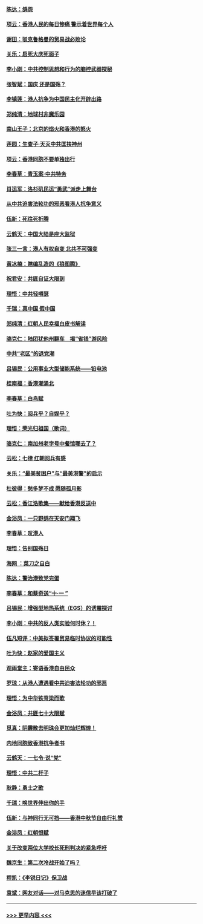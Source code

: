#### [陈达：鸽怨](../pages/nsc993/n11561879.md?t=10020555) 
#### [项云：香港人民的每日惨痛  警示着世界每个人](../pages/nsc993/n11559273.md?t=10020555) 
#### [谢田：驳克鲁格曼的贸易战必败论](../pages/nsc993/n11555840.md?t=10020555) 
#### [关乐：启死大庆死面子](../pages/nsc993/n11556823.md?t=10020555) 
#### [李小刚：中共控制思想和行为的脑控武器探秘](../pages/nsc993/n11556776.md?t=10020555) 
#### [张智斌：国庆  还是国殇？](../pages/nsc993/n11556617.md?t=10020555) 
#### [李镇莲：港人抗争为中国民主化开辟出路](../pages/nsc993/n11556570.md?t=10020555) 
#### [郑纯清：地球村非魔乐园](../pages/nsc993/n11555415.md?t=10020555) 
#### [南山王子：北京的焰火和香港的怒火](../pages/nsc993/n11555318.md?t=10020555) 
#### [莲园：生查子·天灭中共匡扶神州](../pages/nsc993/n11555302.md?t=10020555) 
#### [项云：香港同胞不要单独出行](../pages/nsc993/n11555276.md?t=10020555) 
#### [李春草：青玉案‧中共特务](../pages/nsc993/n11552356.md?t=10020555) 
#### [肖运军：洛杉矶民运“勇武”派走上舞台](../pages/nsc993/n11551595.md?t=10020555) 
#### [从中共迫害法轮功的邪恶看港人抗争意义](../pages/nsc993/n11540858.md?t=10020555) 
#### [伍新：死往死折腾](../pages/nsc993/n11550174.md?t=10020555) 
#### [云鹤天：中国大陆是座大监狱](../pages/nsc993/n11550155.md?t=10020555) 
#### [张三一言：港人有权自变 北共不可强变](../pages/nsc993/n11550132.md?t=10020555) 
#### [黄冰楠：瞎编乱造的《狼图腾》](../pages/nsc993/n11550082.md?t=10020555) 
#### [祝君安：共匪自证大限到](../pages/nsc993/n11550041.md?t=10020555) 
#### [理悟：中共轻嘚瑟](../pages/nsc993/n11547978.md?t=10020555) 
#### [千瑞：真中国 假中国](../pages/nsc993/n11547865.md?t=10020555) 
#### [郑纯清：红朝人民幸福白皮书解读](../pages/nsc993/n11547499.md?t=10020555) 
#### [骆克仁：陆团犹他州翻车　揭“省钱”游风险](../pages/nsc993/n11546977.md?t=10020555) 
#### [中共“老区”的退党潮](../pages/nsc993/n11545995.md?t=10020555) 
#### [吕锡民：公用事业大型储能系统——铅电池](../pages/nsc993/n11545701.md?t=10020555) 
#### [桂南福：香港潮涌北](../pages/nsc993/n11545682.md?t=10020555) 
#### [李春草：白鸟赋](../pages/nsc993/n11545663.md?t=10020555) 
#### [吐为快：阅兵乎？自娱乎？](../pages/nsc993/n11545625.md?t=10020555) 
#### [理悟：荣光归祖国（歌词）](../pages/nsc993/n11545616.md?t=10020555) 
#### [骆克仁：南加州老字号中餐馆哪去了？](../pages/nsc993/n11545120.md?t=10020555) 
#### [云松：七律 红朝阅兵有感](../pages/nsc993/n11542394.md?t=10020555) 
#### [关乐：“最美贫困户”与“最美港警”的启示](../pages/nsc993/n11542252.md?t=10020555) 
#### [杜彼得：愁多梦不成 愿随孤月影](../pages/nsc993/n11540296.md?t=10020555) 
#### [云松：香江浩歌集——献给香港反送中](../pages/nsc993/n11540149.md?t=10020555) 
#### [金浴凤：一只野鸽在天安门翔飞](../pages/nsc993/n11540280.md?t=10020555) 
#### [李春草：叹港人](../pages/nsc993/n11540119.md?t=10020555) 
#### [理悟：告别国殇日](../pages/nsc993/n11539610.md?t=10020555) 
#### [海网 ：菜刀之自白](../pages/nsc993/n11539597.md?t=10020555) 
#### [陈达：警治港致党完蛋](../pages/nsc993/n11538127.md?t=10020555) 
#### [李春草：和蔡奇送“十·一 ”](../pages/nsc993/n11537810.md?t=10020555) 
#### [吕锡民：增强型地热系统（EGS）的诱震探讨](../pages/nsc993/n11537765.md?t=10020555) 
#### [李小刚：中共的反人类实验何时休？！](../pages/nsc993/n11537669.md?t=10020555) 
#### [伍凡短评：中美拟签署贸易临时协议的可能性](../pages/nsc993/n11536773.md?t=10020555) 
#### [吐为快：赵家的爱国主义](../pages/nsc993/n11536750.md?t=10020555) 
#### [观雨堂主：寄语香港自由民众](../pages/nsc993/n11536735.md?t=10020555) 
#### [罗琼：从港人遭遇看中共迫害法轮功的邪恶](../pages/nsc993/n11507862.md?t=10020555) 
#### [理悟：为中华铁脊梁而歌](../pages/nsc993/n11534458.md?t=10020555) 
#### [金浴凤：共匪七十大限赋](../pages/nsc993/n11534434.md?t=10020555) 
#### [觅真：阴霾散去明珠会更加灿烂辉煌！](../pages/nsc993/n11531858.md?t=10020555) 
#### [内地同胞致香港抗争者书](../pages/nsc993/n11531645.md?t=10020555) 
#### [云鹤天：一七令‧说“党”](../pages/nsc993/n11529099.md?t=10020555) 
#### [理悟：中共二杆子](../pages/nsc993/n11529046.md?t=10020555) 
#### [耿静：勇士之歌](../pages/nsc993/n11527562.md?t=10020555) 
#### [千瑞：唤世界伸出你的手](../pages/nsc993/n11526942.md?t=10020555) 
#### [伍新：与神同行无可挡——香港中秋节自由行礼赞](../pages/nsc993/n11526801.md?t=10020555) 
#### [金浴凤：红朝恨赋](../pages/nsc993/n11524312.md?t=10020555) 
#### [关于改变两位大学校长死刑判决的紧急呼吁](../pages/nsc993/n11524103.md?t=10020555) 
#### [魏京生：第二次冷战开始了吗？](../pages/nsc993/n11524023.md?t=10020555) 
#### [程凯：《李锐日记》保卫战](../pages/nsc993/n11522922.md?t=10020555) 
#### [袁斌：网友对话——对马克思的迷信早该打破了](../pages/nsc993/n11522561.md?t=10020555) 

----
#### [ >>> 更早内容 <<< ](../indexes/nsc993-earlier.md)
